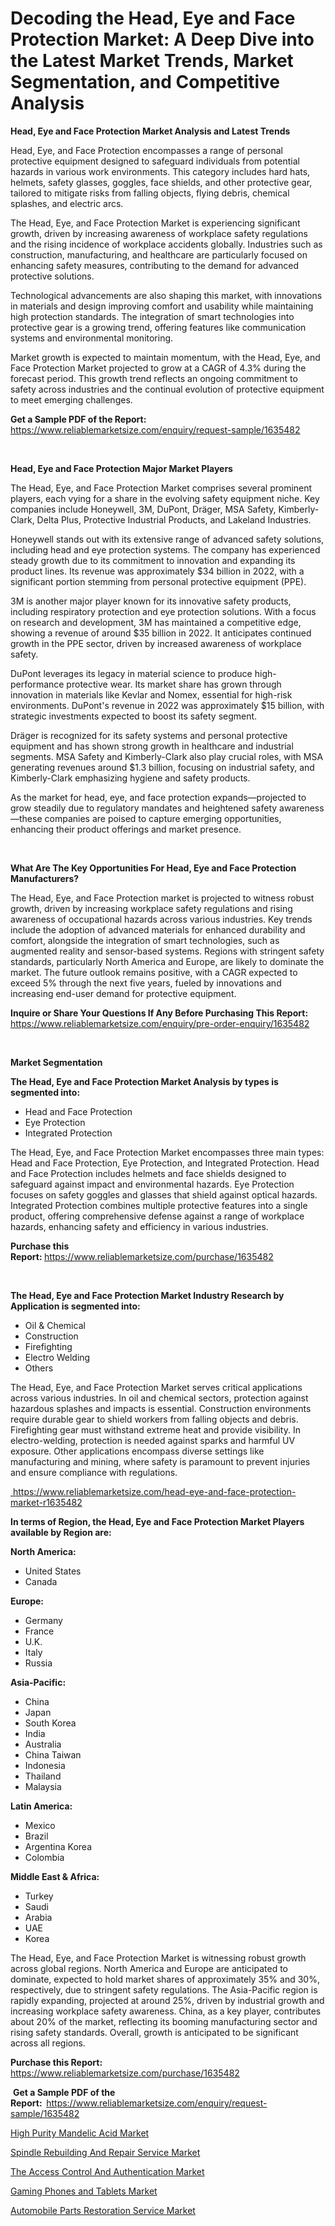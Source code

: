 <p><h1>Decoding the Head, Eye and Face Protection Market: A Deep Dive into the Latest Market Trends, Market Segmentation, and Competitive Analysis</h1></p><p><strong>Head, Eye and Face Protection Market Analysis and Latest Trends</strong></p>
<p><p>Head, Eye, and Face Protection encompasses a range of personal protective equipment designed to safeguard individuals from potential hazards in various work environments. This category includes hard hats, helmets, safety glasses, goggles, face shields, and other protective gear, tailored to mitigate risks from falling objects, flying debris, chemical splashes, and electric arcs.</p><p>The Head, Eye, and Face Protection Market is experiencing significant growth, driven by increasing awareness of workplace safety regulations and the rising incidence of workplace accidents globally. Industries such as construction, manufacturing, and healthcare are particularly focused on enhancing safety measures, contributing to the demand for advanced protective solutions.</p><p>Technological advancements are also shaping this market, with innovations in materials and design improving comfort and usability while maintaining high protection standards. The integration of smart technologies into protective gear is a growing trend, offering features like communication systems and environmental monitoring.</p><p>Market growth is expected to maintain momentum, with the Head, Eye, and Face Protection Market projected to grow at a CAGR of 4.3% during the forecast period. This growth trend reflects an ongoing commitment to safety across industries and the continual evolution of protective equipment to meet emerging challenges.</p></p>
<p><strong>Get a Sample PDF of the Report:&nbsp;</strong> <a href="https://www.reliablemarketsize.com/enquiry/request-sample/1635482?utm_campaign=1133&utm_medium=2&utm_source=Github&utm_content=ia&utm_term=07122024&utm_id=head-eye-and-face-protection">https://www.reliablemarketsize.com/enquiry/request-sample/1635482</a></p>
<p>&nbsp;</p>
<p><strong>Head, Eye and Face Protection Major Market Players</strong></p>
<p><p>The Head, Eye, and Face Protection Market comprises several prominent players, each vying for a share in the evolving safety equipment niche. Key companies include Honeywell, 3M, DuPont, Dräger, MSA Safety, Kimberly-Clark, Delta Plus, Protective Industrial Products, and Lakeland Industries.</p><p>Honeywell stands out with its extensive range of advanced safety solutions, including head and eye protection systems. The company has experienced steady growth due to its commitment to innovation and expanding its product lines. Its revenue was approximately $34 billion in 2022, with a significant portion stemming from personal protective equipment (PPE).</p><p>3M is another major player known for its innovative safety products, including respiratory protection and eye protection solutions. With a focus on research and development, 3M has maintained a competitive edge, showing a revenue of around $35 billion in 2022. It anticipates continued growth in the PPE sector, driven by increased awareness of workplace safety.</p><p>DuPont leverages its legacy in material science to produce high-performance protective wear. Its market share has grown through innovation in materials like Kevlar and Nomex, essential for high-risk environments. DuPont's revenue in 2022 was approximately $15 billion, with strategic investments expected to boost its safety segment.</p><p>Dräger is recognized for its safety systems and personal protective equipment and has shown strong growth in healthcare and industrial segments. MSA Safety and Kimberly-Clark also play crucial roles, with MSA generating revenues around $1.3 billion, focusing on industrial safety, and Kimberly-Clark emphasizing hygiene and safety products.</p><p>As the market for head, eye, and face protection expands—projected to grow steadily due to regulatory mandates and heightened safety awareness—these companies are poised to capture emerging opportunities, enhancing their product offerings and market presence.</p></p>
<p>&nbsp;</p>
<p><strong>What Are The Key Opportunities For Head, Eye and Face Protection Manufacturers?</strong></p>
<p><p>The Head, Eye, and Face Protection market is projected to witness robust growth, driven by increasing workplace safety regulations and rising awareness of occupational hazards across various industries. Key trends include the adoption of advanced materials for enhanced durability and comfort, alongside the integration of smart technologies, such as augmented reality and sensor-based systems. Regions with stringent safety standards, particularly North America and Europe, are likely to dominate the market. The future outlook remains positive, with a CAGR expected to exceed 5% through the next five years, fueled by innovations and increasing end-user demand for protective equipment.</p></p>
<p><strong>Inquire or Share Your Questions If Any Before Purchasing This Report:</strong> <a href="https://www.reliablemarketsize.com/enquiry/pre-order-enquiry/1635482?utm_campaign=1133&utm_medium=2&utm_source=Github&utm_content=ia&utm_term=07122024&utm_id=head-eye-and-face-protection">https://www.reliablemarketsize.com/enquiry/pre-order-enquiry/1635482</a></p>
<p>&nbsp;</p>
<p><strong>Market Segmentation</strong></p>
<p><strong>The Head, Eye and Face Protection Market Analysis by types is segmented into:</strong></p>
<p><ul><li>Head and Face Protection</li><li>Eye Protection</li><li>Integrated Protection</li></ul></p>
<p><p>The Head, Eye, and Face Protection Market encompasses three main types: Head and Face Protection, Eye Protection, and Integrated Protection. Head and Face Protection includes helmets and face shields designed to safeguard against impact and environmental hazards. Eye Protection focuses on safety goggles and glasses that shield against optical hazards. Integrated Protection combines multiple protective features into a single product, offering comprehensive defense against a range of workplace hazards, enhancing safety and efficiency in various industries.</p></p>
<p><strong>Purchase this Report:&nbsp;</strong><a href="https://www.reliablemarketsize.com/purchase/1635482?utm_campaign=1133&utm_medium=2&utm_source=Github&utm_content=ia&utm_term=07122024&utm_id=head-eye-and-face-protection">https://www.reliablemarketsize.com/purchase/1635482</a></p>
<p>&nbsp;</p>
<p><strong>The Head, Eye and Face Protection Market Industry Research by Application is segmented into:</strong></p>
<p><ul><li>Oil & Chemical</li><li>Construction</li><li>Firefighting</li><li>Electro Welding</li><li>Others</li></ul></p>
<p><p>The Head, Eye, and Face Protection Market serves critical applications across various industries. In oil and chemical sectors, protection against hazardous splashes and impacts is essential. Construction environments require durable gear to shield workers from falling objects and debris. Firefighting gear must withstand extreme heat and provide visibility. In electro-welding, protection is needed against sparks and harmful UV exposure. Other applications encompass diverse settings like manufacturing and mining, where safety is paramount to prevent injuries and ensure compliance with regulations.</p></p>
<p><a href="https://www.reliablemarketsize.com/head-eye-and-face-protection-market-r1635482?utm_campaign=1133&utm_medium=2&utm_source=Github&utm_content=ia&utm_term=07122024&utm_id=head-eye-and-face-protection">&nbsp;https://www.reliablemarketsize.com/head-eye-and-face-protection-market-r1635482</a></p>
<p><strong>In terms of Region, the Head, Eye and Face Protection Market Players available by Region are:</strong></p>
<p>
    <p> <strong> North America: </strong>
        <ul>
            <li>United States</li>
            <li>Canada</li>
        </ul>
        </p> 
    <p> <strong> Europe: </strong>
        <ul>
            <li>Germany</li>
            <li>France</li>
            <li>U.K.</li>
            <li>Italy</li>
            <li>Russia</li>
        </ul>
        </p> 
    <p> <strong> Asia-Pacific: </strong>
        <ul>
            <li>China</li>
            <li>Japan</li>
            <li>South Korea</li>
            <li>India</li>
            <li>Australia</li>
            <li>China Taiwan</li>
            <li>Indonesia</li>
            <li>Thailand</li>
            <li>Malaysia</li>
        </ul>
        </p> 
    <p> <strong> Latin America: </strong>
        <ul>
            <li>Mexico</li>
            <li>Brazil</li>
            <li>Argentina Korea</li>
            <li>Colombia</li>
        </ul>
        </p> 
    <p> <strong> Middle East & Africa: </strong>
        <ul>
            <li>Turkey</li>
            <li>Saudi</li>
            <li>Arabia</li>
            <li>UAE</li>
            <li>Korea</li>
        </ul>
    </p>
    </p>
<p><p>The Head, Eye, and Face Protection Market is witnessing robust growth across global regions. North America and Europe are anticipated to dominate, expected to hold market shares of approximately 35% and 30%, respectively, due to stringent safety regulations. The Asia-Pacific region is rapidly expanding, projected at around 25%, driven by industrial growth and increasing workplace safety awareness. China, as a key player, contributes about 20% of the market, reflecting its booming manufacturing sector and rising safety standards. Overall, growth is anticipated to be significant across all regions.</p></p>
<p><strong>Purchase this Report: </strong><a href="https://www.reliablemarketsize.com/purchase/1635482?utm_campaign=1133&utm_medium=2&utm_source=Github&utm_content=ia&utm_term=07122024&utm_id=head-eye-and-face-protection">https://www.reliablemarketsize.com/purchase/1635482</a></p>
<p>&nbsp;<strong>Get a Sample PDF of the Report:&nbsp;&nbsp;</strong><a href="https://www.reliablemarketsize.com/enquiry/request-sample/1635482?utm_campaign=1133&utm_medium=2&utm_source=Github&utm_content=ia&utm_term=07122024&utm_id=head-eye-and-face-protection">https://www.reliablemarketsize.com/enquiry/request-sample/1635482</a></p>
<p><strong></strong></p>
<p><p><a href="https://issuu.com/reportprime-2/docs/high-purity-mandelic-acid-market-size-2030.pptx?utm_campaign=1133&utm_medium=2&utm_source=Github&utm_content=ia&utm_term=07122024&utm_id=head-eye-and-face-protection">High Purity Mandelic Acid Market</a></p><p><a href="https://www.linkedin.com/pulse/spindle-rebuilding-repair-service-market-scope-shows-upward-xr4jc?utm_campaign=1133&utm_medium=2&utm_source=Github&utm_content=ia&utm_term=07122024&utm_id=head-eye-and-face-protection">Spindle Rebuilding And Repair Service Market</a></p><p><a href="https://www.linkedin.com/pulse/the-sympatico-insight-9odme?utm_campaign=1133&utm_medium=2&utm_source=Github&utm_content=ia&utm_term=07122024&utm_id=head-eye-and-face-protection">The Access Control And Authentication Market</a></p><p><a href="https://issuu.com/reportprime-2/docs/gaming-phones-and-tablets-market-size-2030.pptx?utm_campaign=1133&utm_medium=2&utm_source=Github&utm_content=ia&utm_term=07122024&utm_id=head-eye-and-face-protection">Gaming Phones and Tablets Market</a></p><p><a href="https://www.linkedin.com/pulse/compreh-proposis-fbaif?utm_campaign=1133&utm_medium=2&utm_source=Github&utm_content=ia&utm_term=07122024&utm_id=head-eye-and-face-protection">Automobile Parts Restoration Service Market</a></p></p>